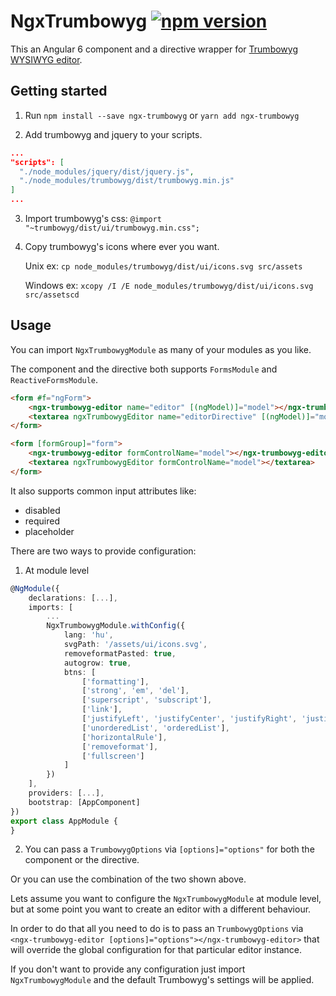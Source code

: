 # NgxTrumbowyg [![npm version](https://badge.fury.io/js/ngx-trumbowyg.svg)](https://badge.fury.io/js/ngx-trumbowyg)

This an Angular 6 component and a directive wrapper for [Trumbowyg WYSIWYG editor](https://alex-d.github.io/Trumbowyg/).

## Getting started

1.  Run `npm install --save ngx-trumbowyg` or `yarn add ngx-trumbowyg`

2.  Add trumbowyg and jquery to your scripts.

```json
...
"scripts": [
  "./node_modules/jquery/dist/jquery.js",
  "./node_modules/trumbowyg/dist/trumbowyg.min.js"
]
...
```

3.  Import trumbowyg's css: `@import "~trumbowyg/dist/ui/trumbowyg.min.css";`

4.  Copy trumbowyg's icons where ever you want.

    Unix ex: `cp node_modules/trumbowyg/dist/ui/icons.svg src/assets`

    Windows ex: `xcopy /I /E node_modules/trumbowyg/dist/ui/icons.svg src/assetscd`

## Usage

You can import `NgxTrumbowygModule` as many of your modules as you like.

The component and the directive both supports `FormsModule` and `ReactiveFormsModule`.

```html
<form #f="ngForm">
    <ngx-trumbowyg-editor name="editor" [(ngModel)]="model"></ngx-trumbowyg-editor>
    <textarea ngxTrumbowygEditor name="editorDirective" [(ngModel)]="model"></textarea>
</form>
```

```html
<form [formGroup]="form">
    <ngx-trumbowyg-editor formControlName="model"></ngx-trumbowyg-editor>
    <textarea ngxTrumbowygEditor formControlName="model"></textarea>
</form>
```

It also supports common input attributes like:

- disabled
- required
- placeholder

There are two ways to provide configuration:

1.  At module level

```typescript
@NgModule({
    declarations: [...],
    imports: [
        ...
        NgxTrumbowygModule.withConfig({
            lang: 'hu',
            svgPath: '/assets/ui/icons.svg',
            removeformatPasted: true,
            autogrow: true,
            btns: [
                ['formatting'],
                ['strong', 'em', 'del'],
                ['superscript', 'subscript'],
                ['link'],
                ['justifyLeft', 'justifyCenter', 'justifyRight', 'justifyFull'],
                ['unorderedList', 'orderedList'],
                ['horizontalRule'],
                ['removeformat'],
                ['fullscreen']
            ]
        })
    ],
    providers: [...],
    bootstrap: [AppComponent]
})
export class AppModule {
}
```

2.  You can pass a `TrumbowygOptions` via `[options]="options"` for both the component or the directive.

Or you can use the combination of the two shown above.

Lets assume you want to configure the `NgxTrumbowygModule` at module level, but at some point you want to create an editor with a different behaviour.

In order to do that all you need to do is to pass an `TrumbowygOptions` via `<ngx-trumbowyg-editor [options]="options"></ngx-trumbowyg-editor>` that will override the global configuration for that particular editor instance.

If you don't want to provide any configuration just import `NgxTrumbowygModule` and the default Trumbowyg's settings will be applied.
